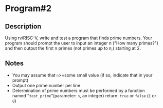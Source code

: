 # Program#2
## Description
Using rv/RISC-V, write and test a program that finds prime numbers. Your program should prompt the user to input an integer n ("How many primes?") and then output the first n primes (not primes up to n,) starting at 2.

## Notes
- You may assume that `n`>=some small value (if so, indicate that in your prompt)
- Output one prime number per line
- Determination of prime numbers must be performed by a function named "`test_prime`"(parameter: `n`, an integer) return: `true` or `false` (`1` or `0`)